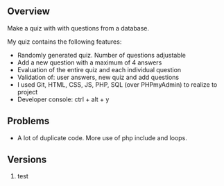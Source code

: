 ## Overview

Make a quiz with with questions from a database. 

My quiz contains  the following features:

* Randomly generated quiz. Number of questions adjustable
* Add a new question with a maximum of 4 answers
* Evaluation of the entire quiz and each individual question
* Validation of: user answers, new quiz and add questions
* I used Git, HTML, CSS, JS, PHP, SQL (over PHPmyAdmin) to realize
to project
* Developer console: ctrl + alt + y

## Problems

* A lot of duplicate code. More use of php include and loops.

## Versions

1. test



